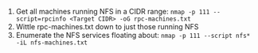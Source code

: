 1. Get all machines running NFS in a CIDR range:
`nmap -p 111 --script=rpcinfo <Target CIDR> -oG rpc-machines.txt`
2. Wittle rpc-machines.txt down to just those running NFS
3. Enumerate the NFS services floating about:
`nmap -p 111 --script nfs* -iL nfs-machines.txt`
